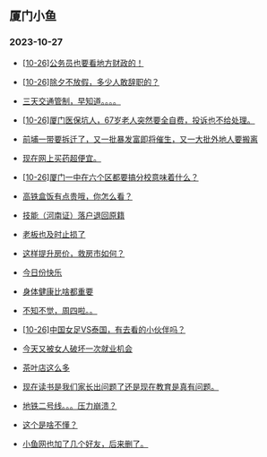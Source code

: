 ## 厦门小鱼 
### 2023-10-27

+ [[10-26]公务员也要看地方财政的！](http://bbs.xmfish.com/read-htm-tid-18095205.html)

+ [[10-26]除夕不放假，多少人敢辞职的？](http://bbs.xmfish.com/read-htm-tid-18095300.html)

+ [三天交通管制，早知道。。。。](http://bbs.xmfish.com/read-htm-tid-18095233.html)

+ [[10-26]厦门医保坑人，67岁老人突然要全自费，投诉也不给处理。](http://bbs.xmfish.com/read-htm-tid-18095297.html)

+ [前埔一带要拆迁了，又一批暴发富即将催生，又一大批外地人要搬离](http://bbs.xmfish.com/read-htm-tid-18095358.html)

+ [现在网上买药超便宜。](http://bbs.xmfish.com/read-htm-tid-18095260.html)

+ [[10-26]厦门一中在六个区都要搞分校意味着什么？](http://bbs.xmfish.com/read-htm-tid-18095366.html)

+ [高铁盒饭有点贵哦，你怎么看？](http://bbs.xmfish.com/read-htm-tid-18095328.html)

+ [技能（河南证）落户退回原籍](http://bbs.xmfish.com/read-htm-tid-18095384.html)

+ [老板也及时止损了](http://bbs.xmfish.com/read-htm-tid-18095299.html)

+ [这样提升房价，救房市如何？](http://bbs.xmfish.com/read-htm-tid-18095533.html)

+ [今日份快乐](http://bbs.xmfish.com/read-htm-tid-18095196.html)

+ [身体健康比啥都重要](http://bbs.xmfish.com/read-htm-tid-18095365.html)

+ [不知不觉，周四啦。。](http://bbs.xmfish.com/read-htm-tid-18095452.html)

+ [[10-26]中国女足VS泰国，有去看的小伙伴吗？](http://bbs.xmfish.com/read-htm-tid-18095455.html)

+ [今天又被女人破坏一次就业机会](http://bbs.xmfish.com/read-htm-tid-18095576.html)

+ [茶叶店这么多](http://bbs.xmfish.com/read-htm-tid-18095430.html)

+ [现在读书是我们家长出问题了还是现在教育是真有问题。](http://bbs.xmfish.com/read-htm-tid-18095637.html)

+ [地铁二号线。。。压力崩溃？](http://bbs.xmfish.com/read-htm-tid-18095689.html)

+ [这个是啥不懂？](http://bbs.xmfish.com/read-htm-tid-18095489.html)

+ [小鱼网也加了几个好友，后来删了。](http://bbs.xmfish.com/read-htm-tid-18095479.html)

